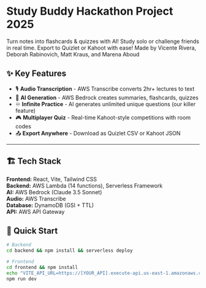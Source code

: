 # Study Buddy Hackathon Project 2025
Turn notes into flashcards & quizzes with AI! Study solo or challenge friends in real time. Export to Quizlet or Kahoot with ease!
Made by Vicente Rivera, Deborah Rabinovich, Matt Kraus, and Marena Aboud


## ✨ Key Features

- 🎙️ **Audio Transcription** - AWS Transcribe converts 2hr+ lectures to text
- 🤖 **AI Generation** - AWS Bedrock creates summaries, flashcards, quizzes
- ♾️ **Infinite Practice** - AI generates unlimited unique questions (our killer feature)
- 🎮 **Multiplayer Quiz** - Real-time Kahoot-style competitions with room codes
- 📤 **Export Anywhere** - Download as Quizlet CSV or Kahoot JSON

---

## 🏗️ Tech Stack

**Frontend:** React, Vite, Tailwind CSS  
**Backend:** AWS Lambda (14 functions), Serverless Framework  
**AI:** AWS Bedrock (Claude 3.5 Sonnet)  
**Audio:** AWS Transcribe  
**Database:** DynamoDB (GSI + TTL)  
**API:** AWS API Gateway

## 🚀 Quick Start
```bash
# Backend
cd backend && npm install && serverless deploy

# Frontend
cd frontend && npm install
echo "VITE_API_URL=https://[YOUR_API].execute-api.us-east-1.amazonaws.com/dev" > .env
npm run dev
